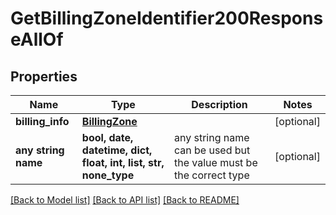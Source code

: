 # GetBillingZoneIdentifier200ResponseAllOf


## Properties
Name | Type | Description | Notes
------------ | ------------- | ------------- | -------------
**billing_info** | [**BillingZone**](BillingZone.md) |  | [optional] 
**any string name** | **bool, date, datetime, dict, float, int, list, str, none_type** | any string name can be used but the value must be the correct type | [optional]

[[Back to Model list]](../README.md#documentation-for-models) [[Back to API list]](../README.md#documentation-for-api-endpoints) [[Back to README]](../README.md)



